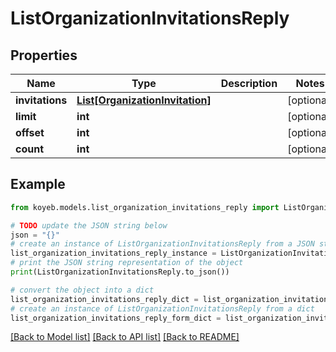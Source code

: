 # ListOrganizationInvitationsReply


## Properties

Name | Type | Description | Notes
------------ | ------------- | ------------- | -------------
**invitations** | [**List[OrganizationInvitation]**](OrganizationInvitation.md) |  | [optional] 
**limit** | **int** |  | [optional] 
**offset** | **int** |  | [optional] 
**count** | **int** |  | [optional] 

## Example

```python
from koyeb.models.list_organization_invitations_reply import ListOrganizationInvitationsReply

# TODO update the JSON string below
json = "{}"
# create an instance of ListOrganizationInvitationsReply from a JSON string
list_organization_invitations_reply_instance = ListOrganizationInvitationsReply.from_json(json)
# print the JSON string representation of the object
print(ListOrganizationInvitationsReply.to_json())

# convert the object into a dict
list_organization_invitations_reply_dict = list_organization_invitations_reply_instance.to_dict()
# create an instance of ListOrganizationInvitationsReply from a dict
list_organization_invitations_reply_form_dict = list_organization_invitations_reply.from_dict(list_organization_invitations_reply_dict)
```
[[Back to Model list]](../README.md#documentation-for-models) [[Back to API list]](../README.md#documentation-for-api-endpoints) [[Back to README]](../README.md)


